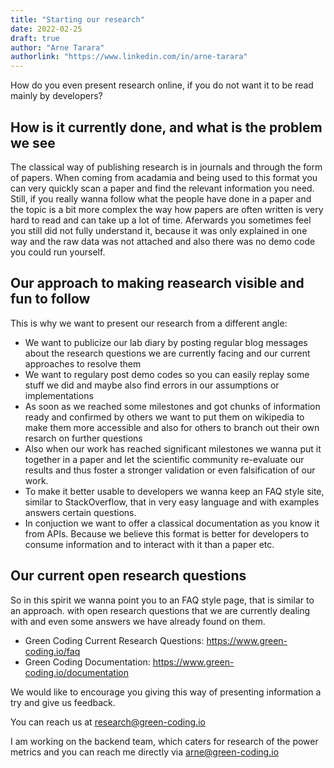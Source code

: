 ```yaml
---
title: "Starting our research"
date: 2022-02-25
draft: true
author: "Arne Tarara"
authorlink: "https://www.linkedin.com/in/arne-tarara"
---
```



How do you even present research online, if you do not want it to be read
mainly by developers?

## How is it currently done, and what is the problem we see

The classical way of publishing research is in journals and through the form
of papers. When coming from acadamia and being used to this format you can
very quickly scan a paper and find the relevant information you need.
Still, if you really wanna follow what the people have done in a paper and the
topic is a bit more complex the way how papers are often written is very hard
to read and can take up a lot of time.
Aferwards you sometimes feel you still did not fully understand it, because
it was only explained in one way and the raw data was not attached and also
there was no demo code you could run yourself.

## Our approach to making reasearch visible and fun to follow
This is why we want to present our research from a different angle:
- We want to publicize our lab diary by posting regular blog messages about
the research questions we are currently facing and our current approaches to
resolve them
- We want to regulary post demo codes so you can easily replay some stuff we
did and maybe also find errors in our assumptions or implementations
- As soon as we reached some milestones and got chunks of information ready
and confirmed by others we want to put them on wikipedia to make them more
accessible and also for others to branch out their own resarch on further questions
- Also when our work has reached significant milestones we wanna put it together
in a paper and let the scientific community re-evaluate our results and thus
foster a stronger validation or even falsification of our work.
- To make it better usable to developers we wanna keep an FAQ style site, similar
to StackOverflow, that in very easy language and with examples answers certain
questions.
- In conjuction we want to offer a classical documentation as you know it from APIs.
Because we believe this format is better for developers to consume information
and to interact with it than a paper etc.


## Our current open research questions
So in this spirit we wanna point you to an FAQ style page, that is similar
to an approach. with open research questions
that we are currently dealing with and even some answers we have already found
on them.

- Green Coding Current Research Questions: https://www.green-coding.io/faq
- Green Coding Documentation: https://www.green-coding.io/documentation

We would like to encourage you giving this way of presenting information a try
and give us feedback.

You can reach us at research@green-coding.io

I am working on the backend team, which caters for research of the power metrics
and you can reach me directly via arne@green-coding.io

